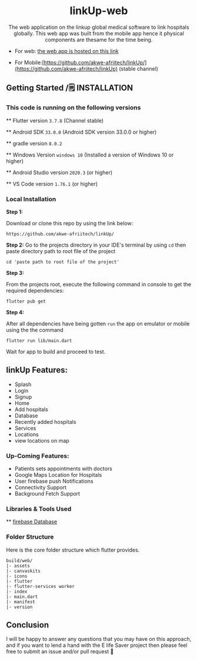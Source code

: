 
<div align='center'>
 <h1>
  <b>
    linkUp-web
  </b>
 </h1>
 <p>
  The web application on the linkup global medical software to link hospitals globally. This web app was built from the mobile app hence it physical components are thesame for the time being. 
 </p>

</div>

* For web: [the web app is hosted on this link](https://akwe-afriitech.github.io/linkUp-web/)

* For Mobile:[https://github.com/akwe-afriitech/linkUp/](https://github.com/akwe-afriitech/linkUp) (stable channel)


## Getting Started /🗒️ **INSTALLATION**


### This code is running on the following versions

** Flutter version `3.7.8` (Channel stable)

** Android SDK `33.0.0` (Android SDK version 33.0.0 or higher)

** gradle version `8.0.2`

** Windows Version `windows 10` (Installed a version of Windows 10 or higher)

** Android Studio version `2020.3`  (or higher)

** VS Code version `1.76.1` (or higher)


### Local Installation 

**Step 1:**

Download or clone this repo by using the link below:

```
https://github.com/akwe-afriitech/linkUp/
```

**Step 2:**
Go to the projects directory in your IDE's terminal by using `cd` then paste directory path to root file of the project

```
cd 'paste path to root file of the project'
```


**Step 3:**

From the projects root, execute the following command in console to get the required dependencies: 

```
flutter pub get 
```

**Step 4:**

After all dependencies have being gotten `run` the app on emulator or mobile using the the command 

```
flutter run lib/main.dart
```
Wait for app to build and proceed to test.



## linkUp Features:

* Splash
* Login
* Signup
* Home
* Add hospitals
* Database
* Recently added hospitals 
* Services 
* Locations 
* view locations on map


### Up-Coming Features:

* Patients sets appointments with doctors
* Google Maps Location for Hospitals
* User firebase push Notifications
* Connectivity Support
* Background Fetch Support

### Libraries & Tools Used

** [firebase Database](firebase.com)


### Folder Structure
Here is the core folder structure which flutter provides.

```
build/web/
|- assets
|- canvaskits
|- icons
|- flutter
|- flutter-services worker
|- index
|- main.dart
|- manifest
|- version
```

## Conclusion

I will be happy to answer any questions that you may have on this approach, and if you want to lend a hand with the E life Saver project then please feel free to submit an issue and/or pull request 🙂
